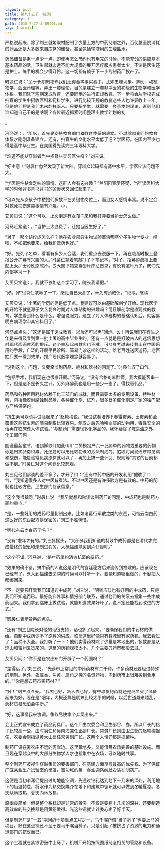 ```yaml
---
layout: post
title: 第九十五节　制药厂
category: 3
path: 2010-7-27-3-09400.md
tag: [normal]
---
```


严格说起来，除了刘三就地取材配制了少量土方的中药制剂之外，百仞总医院消耗的药品还是大多数来自库存的储备，甚至包括输液用的生理盐水。

药品储备是用一点少一点，即使再怎么节约也有用完的时候。不能充分的供应基本基本药品的话，卫生部就永远不能大规模的展开医疗服务患者太少，不论是医生还是护士。练手的机会少得可怜。这一切都有赖于下一步的制药厂投产了。

时袅仁说：“至于长期的培养我们还得基本事实着手，比如生理现象、解剖、动植物学、西医药理等，弄出一套理论。目的是建立一套非中医的初级的生物学和医学体系。我们除了短期速成教育，还要同步的进行正规教育。下一步将会从学校完成扫盲的学生中招收医科和药科学生，进行比较正规的教育这些人也许要教上十年。但是他们将是我们未来的接班人。只要招学生，就需要一套基本的理论，否则他们谁知道自己干的是啥啊？各位最近抓紧时间整理出教学计划的初

。

河马说：，“所以，首先是支持教育部门和教育体系的建立。不过貌似我们的教育体系才刚刚准备建立。还有，扫盲生的文化水平太低了吧？学医药。在国内至少也得是高中毕业生。在美国得先读完三年理科大学。

“难道不能从穿越者当中招募些实习医生吗？”刘三说。

“好主意！”时袅仁忽然发现了新大陆。穿越众起码都有高中水平，学医应该问题不大。

“学医是件枯燥乏味的事情，这群人会有这兴趣？”兰阳阳表示怀疑，当年读医科大学的时候背书背书背书的的惨状又回忆起来了。

“可以先从女孩子中楼她们多数不在关键性岗位上，而且女人感情丰富。说不定会对救死扶伤这类事情有兴趣。小，

艾贝贝说：“这个可以，上次倒是有女孩子来和我打弈要当护士怎么做。”

河马赶紧道：，“当护士太浪费了，让她当医生好了。”

“对了。那个胡仪成怎么样？他在农业部的生物试验室浪费啊分子生物学专业，啧啧，不如把他要来，给我们做药也好。”

“好。先列个名单，看看有多少人合适，我们重点去说服一下。再在临高时报上登报公开扩募有兴趣的人。”时袅仁拿着笔敲打了下笔记本，“对了，招募的海报上要配上女护士的性感照片。去大图书馆查查刨片库总目录，有没有这种片子，我们先内部学习一下

艾贝贝笑道：。我就不参加这个学习了，院长我请假。”

“好。好”过袅仁咳嗽了一下，感觉自己失言了，未免有损威仪。“继续。继续

艾贝贝说：“土著的学历的确是低了点。我建议可以由基础解剖学开始。现代医学的开始不就是源于文艺复兴时期对人体结构的兴趣吗？而且解剖学是直观式的教育，学生看到什么是什么，增强说服力。建立了对人体结构的基础认知后。就容易明白病理学和其它科目了。”

河马点点头：“这还是属于速成教育。以后还可以再“回炉。么！再说我们在有生之年是来得及看到第一批土著的高中毕业生的。还有一点就是是打破古人的迷信思想对现代西医体系的排斥。这个普及起来其实也不难，可以参考过去传教士在中国采用的手段，广泛的开展平民诊所、简易门诊这样的活动。给老百姓送医送药。老百姓只要一看到效果，推广现代医学理念就容易了。

“说到这个。问题，又要牵涉到药品、耗材和器材的问题了。”时袅仁叹了口气。

“包括手术，我们现在也很难开展。”河马说，“没有合格的麻醉师。我大概能客串一下，但是这不是长久之计。另外麻醉药也是用一些少一些了。得找替代品。”

药品和各种医用耗材依赖于化工部门的成就，而且需要太多的专用设备，特种材料，包括橡胶耐腐蚀制品等，各种催化剂、试剂，很多很多催化剂是厂家的独门配方严格保密的。

“抗生素可以动手试验起来了”赵艳梅说。“我试试看培养下春雷霉素、土霉素和金霉素这些抗生素的简易制取比较容易。制取之后先哈哈业部的动物用，毒性安全的话再在临床做人体试验。”“办制药厂需要很多化学品的。我怀疑除了炼焦油之外，化工部门何

圆谨最薪童节，语到脚联盯加此0川“二的模投产六一此简单的药物或重要的药物泳是用实验南积累。比还是可以用比较初级的方法制成的。这段时间能治疗常见病和战伤，能检验常见病原体就可以了，再加上搞一些计刮、规则等"其它的目前都做不到。”时袅仁对这个问题比较悲观。

刘三见他们都谈的差不多了，才开了口：“还有中药中医的开发利用”他歇了口气，“我知道很多人对中医有看法。不过中医还是有许多验方是有效的。中药的配制也比较方便，卫生部门应该留意。”

“这个我很赞同。”时袅仁说，“我早就想和你谈谈制药厂的问题，中成药也是制药方面的重点。”

“是，一些好用的成药尽量复制出来。比如诸葛行军散之类的东西，可惜云南白药这么好的东西配方是保密的。”刘三不胜惋惜。

“明代有云南白药了吗？”

“没有”啦年才有的。”刘三摇摇头，“大部分我们知道的特效中成药都是在清代才完成最终的配伍和炮制过程的。大概福建能买到片仔瘿吧。”

“这个不错。”河马说，“是中药里的消炎抗菌的圣药。”

“效果的确不错。搞中药的人说这是明代的宫廷秘方后来流传到福建的。应该现在已经有了。派人到福建去采购的时候可以打听一下。要是知道哪里做的，干脆把人都绑回来。

“不一定要只盯着我们知道的中成药。”刘三说，“明钱应该也有好用的中成药，只是我们不知道而已。最好能和外事和情报部门联系，通过他们的关系去搜集一些中成药回来。我们拿到临床上做试验，就能知道效果好坏了。说不定还能找到改进的方式。”

“嗯袅仁表示赞冉的点头。

“还有”刘三见院长对他的话很支持，话也多了起来，“要确保我们的中药材的供给。自制中成药少不了原料的供应，临高这里好像只有县城里有家药铺。我去看过了：品种不太全。我打听了一下：他们卖得药材除了少量是本地出的，多数都是从琼山和雷州进货来的。这里的药铺规模太小，几个主要的药市都没去过。”

艾贝贝问：“你不是在农庄专门开辟了一个药圃吗？”

“差得远了。”刘三说，“光药市上常见的中药药材有二千种。许多药材还要经过特殊的炮制。另外，象靡香、牛黄、犀角之类的名贵药物，不到药市上很难买到合用的。”“你是想去药市买药材？”

“对！”刘三点点头。“我去也好，派人去也好，有些珍贵的药材还是尽早买了储备起来为好，现在是"咽年，大概还算是明末比较太平的时候，以后世道越来越乱，药材贸易恐怕会中断。”

“好，这事情我来协调。争取尽快拿个弃案出来。”

会上正式宣布成立了药品药具厂。这个厂由农委会和卫生部谷、办。所以厂长的格子比较高一些，由时袅仁和吴南海兼任正副厂长。常务厂长则由卫生部的赵艳梅担任，农委会则指派黄大山出任常务副厂长。这两个人恰好都是搞菌种。

制药厂设在离农庄不远的河岸边。这里荒地多，又能借用农场完善的基础设施。而且现在穿越众中的大部分生物学人才也都集中在农场，可以随时共享。

整个制药厂被视作穿越集团的要害部门，在基建方面享有最高的优先权。为了保证厂区某些生产试验室的恒温，百仞城的第一套空调系统就安装在制药厂。

这便是当初李潇侣提出过的地能空调，先通过钻孔达到地下十几米的深处，利用地下的恒温特性，将水作为热交换媒介在地下和建筑中循环就可以做到冬暖夏凉。冬天从地取热，夏天向地放热。

原幽良简单，但是整个系统却是非常的奢侈。不仅是要挖十几米的深井，还要制造高效率的热交换器是用黄铜做得。光这些铜就让计委心疼了好半天。

但是制药厂是“一五”期间的十项重点工程之一，马千瞩所谓“当了裤子”也要上马的项目。好在这点铜还不至于要马千瞩当裤子，只是引起了被挤占了资源的电力和通迅部门的抗议而已。

这个工程就在紧锣密鼓中上马了，机械厂开始按照图纸制造相关的管路和设备。